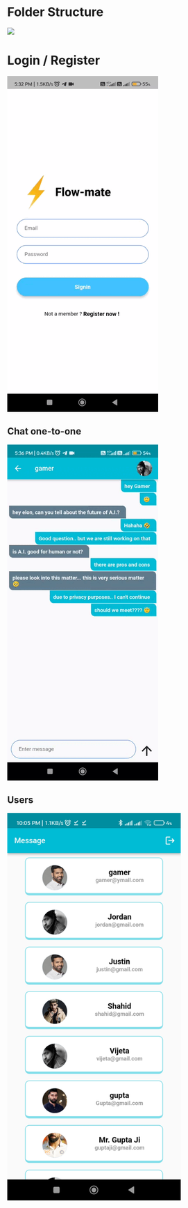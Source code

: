 <h1> Folder Structure</h1>
<img src="https://github.com/beingshahidali/flowmate/assets/57036280/369ee8e2-119c-4afc-a5fd-320f48660a4e" width="600px">
<h1> Login / Register</h1>
<img src="https://github.com/beingshahidali/flowmate/blob/main/images/main.gif" >
<h2> Chat one-to-one</h2>
<img src="https://github.com/beingshahidali/flowmate/blob/main/images/main2.gif" >
<h2> Users</h2>
<img src="https://github.com/beingshahidali/flowmate/blob/main/images/main3.jpg"  width="400px">



